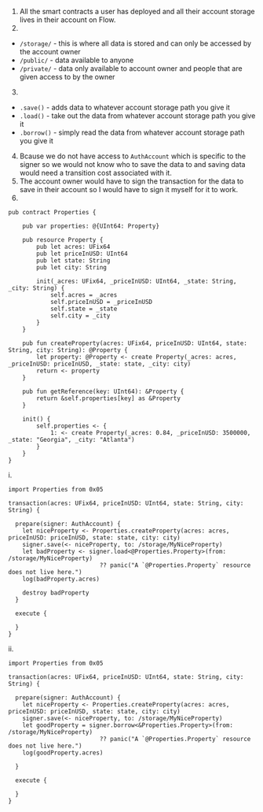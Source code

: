 1. All the smart contracts a user has deployed and all their account storage lives in their account on Flow.
2.

- `/storage/` - this is where all data is stored and can only be accessed by the account owner
- `/public/` - data available to anyone
- `/private/` - data only available to account owner and people that are given access to by the owner

3.

- `.save()` - adds data to whatever account storage path you give it
- `.load()` - take out the data from whatever account storage path you give it
- `.borrow()` - simply read the data from whatever account storage path you give it

4. Bcause we do not have access to `AuthAccount` which is specific to the signer so we would not know who to save the data to and saving data would need a transition cost associated with it.
5. The account owner would have to sign the transaction for the data to save in their account so I would have to sign it myself for it to work.
6.

```
pub contract Properties {

    pub var properties: @{UInt64: Property}

    pub resource Property {
        pub let acres: UFix64
        pub let priceInUSD: UInt64
        pub let state: String
        pub let city: String

        init(_acres: UFix64, _priceInUSD: UInt64, _state: String, _city: String) {
            self.acres = _acres
            self.priceInUSD = _priceInUSD
            self.state = _state
            self.city = _city
        }
    }

    pub fun createProperty(acres: UFix64, priceInUSD: UInt64, state: String, city: String): @Property {
        let property: @Property <- create Property(_acres: acres, _priceInUSD: priceInUSD, _state: state, _city: city)
        return <- property
    }

    pub fun getReference(key: UInt64): &Property {
        return &self.properties[key] as &Property
    }

    init() {
        self.properties <- {
            1: <- create Property(_acres: 0.84, _priceInUSD: 3500000, _state: "Georgia", _city: "Atlanta")
        }
    }
}
```

i.

```
import Properties from 0x05

transaction(acres: UFix64, priceInUSD: UInt64, state: String, city: String) {

  prepare(signer: AuthAccount) {
    let niceProperty <- Properties.createProperty(acres: acres, priceInUSD: priceInUSD, state: state, city: city)
    signer.save(<- niceProperty, to: /storage/MyNiceProperty)
    let badProperty <- signer.load<@Properties.Property>(from: /storage/MyNiceProperty)
                          ?? panic("A `@Properties.Property` resource does not live here.")
    log(badProperty.acres)

    destroy badProperty
  }

  execute {

  }
}
```

ii.

```
import Properties from 0x05

transaction(acres: UFix64, priceInUSD: UInt64, state: String, city: String) {

  prepare(signer: AuthAccount) {
    let niceProperty <- Properties.createProperty(acres: acres, priceInUSD: priceInUSD, state: state, city: city)
    signer.save(<- niceProperty, to: /storage/MyNiceProperty)
    let goodProperty = signer.borrow<&Properties.Property>(from: /storage/MyNiceProperty)
                          ?? panic("A `@Properties.Property` resource does not live here.")
    log(goodProperty.acres)

  }

  execute {

  }
}
```
